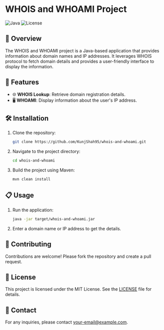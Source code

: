 # WHOIS and WHOAMI Project

![Java](https://img.shields.io/badge/Java-ED8B00?style=for-the-badge&logo=java&logoColor=white)
![License](https://img.shields.io/badge/License-MIT-blue.svg)

## 📖 Overview

The WHOIS and WHOAMI project is a Java-based application that provides information about domain names and IP addresses. It leverages WHOIS protocol to fetch domain details and provides a user-friendly interface to display the information.

## 🚀 Features

- 🌐 **WHOIS Lookup**: Retrieve domain registration details.
- 🖥️ **WHOAMI**: Display information about the user's IP address.

## 🛠️ Installation

1. Clone the repository:
   ```sh
   git clone https://github.com/KunjShah95/whois-and-whoami.git
   ```
2. Navigate to the project directory:
   ```sh
   cd whois-and-whoami
   ```
3. Build the project using Maven:
   ```sh
   mvn clean install
   ```

## 📋 Usage

1. Run the application:
   ```sh
   java -jar target/whois-and-whoami.jar
   ```
2. Enter a domain name or IP address to get the details.

## 🤝 Contributing

Contributions are welcome! Please fork the repository and create a pull request.

## 📄 License

This project is licensed under the MIT License. See the [LICENSE](LICENSE) file for details.

## 📧 Contact

For any inquiries, please contact [your-email@example.com](mailto:your-email@example.com).
